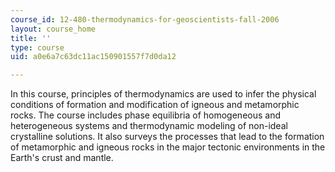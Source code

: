 ```yaml
---
course_id: 12-480-thermodynamics-for-geoscientists-fall-2006
layout: course_home
title: ''
type: course
uid: a0e6a7c63dc11ac150901557f7d0da12

---
```

In this course, principles of thermodynamics are used to infer the physical conditions of formation and modification of igneous and metamorphic rocks. The course includes phase equilibria of homogeneous and heterogeneous systems and thermodynamic modeling of non-ideal crystalline solutions. It also surveys the processes that lead to the formation of metamorphic and igneous rocks in the major tectonic environments in the Earth's crust and mantle.

